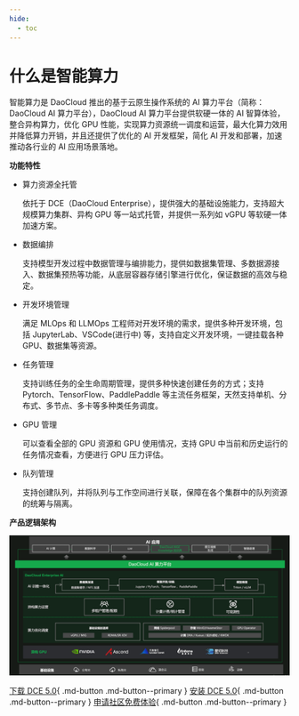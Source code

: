 ```yaml
---
hide:
  - toc
---
```


# 什么是智能算力

智能算力是 DaoCloud 推出的基于云原生操作系统的 AI 算力平台（简称：DaoCloud AI 算力平台），DaoCloud AI 算力平台提供软硬一体的 AI 智算体验，整合异构算力，优化 GPU 性能，实现算力资源统一调度和运营，最大化算力效用并降低算力开销，并且还提供了优化的 AI 开发框架，简化 AI 开发和部署，加速推动各行业的 AI 应用场景落地。

**功能特性**

- 算力资源全托管

    依托于 DCE（DaoCloud Enterprise），提供强大的基础设施能力，支持超大规模算力集群、异构 GPU 等一站式托管，并提供一系列如 vGPU 等软硬一体加速方案。

- 数据编排

    支持模型开发过程中数据管理与编排能力，提供如数据集管理、多数据源接入、数据集预热等功能，从底层容器存储引擎进行优化，保证数据的高效与稳定。

- 开发环境管理

    满足 MLOps 和 LLMOps 工程师对开发环境的需求，提供多种开发环境，包括 JupyterLab、VSCode(进行中) 等，支持自定义开发环境，一键挂载各种 GPU、数据集等资源。

- 任务管理

    支持训练任务的全生命周期管理，提供多种快速创建任务的方式；支持 Pytorch、TensorFlow、PaddlePaddle 等主流任务框架，天然支持单机、分布式、多节点、多卡等多种类任务调度。

- GPU 管理

    可以查看全部的 GPU 资源和 GPU 使用情况，支持 GPU 中当前和历史运行的任务情况查看，方便进行 GPU 压力评估。

- 队列管理

    支持创建队列，并将队列与工作空间进行关联，保障在各个集群中的队列资源的统筹与隔离。

**产品逻辑架构**

![逻辑架构图](../images/image01.png)

[下载 DCE 5.0](../../download/index.md){ .md-button .md-button--primary }
[安装 DCE 5.0](../../install/index.md){ .md-button .md-button--primary }
[申请社区免费体验](../../dce/license0.md){ .md-button .md-button--primary }
